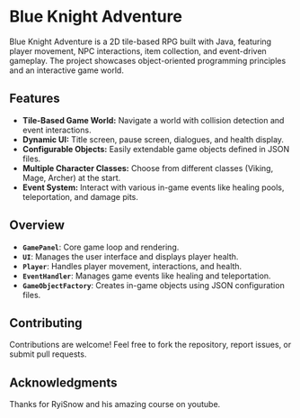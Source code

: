 # Blue Knight Adventure 

Blue Knight Adventure is a 2D tile-based RPG built with Java, featuring player movement, NPC interactions, item collection, and event-driven gameplay. The project showcases object-oriented programming principles and an interactive game world.

## Features
- **Tile-Based Game World:** Navigate a world with collision detection and event interactions.
- **Dynamic UI:** Title screen, pause screen, dialogues, and health display.
- **Configurable Objects:** Easily extendable game objects defined in JSON files.
- **Multiple Character Classes:** Choose from different classes (Viking, Mage, Archer) at the start.
- **Event System:** Interact with various in-game events like healing pools, teleportation, and damage pits.

## Overview
- **`GamePanel`**: Core game loop and rendering.
- **`UI`**: Manages the user interface and displays player health.
- **`Player`**: Handles player movement, interactions, and health.
- **`EventHandler`**: Manages game events like healing and teleportation.
- **`GameObjectFactory`**: Creates in-game objects using JSON configuration files.

## Contributing
Contributions are welcome! Feel free to fork the repository, report issues, or submit pull requests.

## Acknowledgments
Thanks for RyiSnow and his amazing course on youtube.
